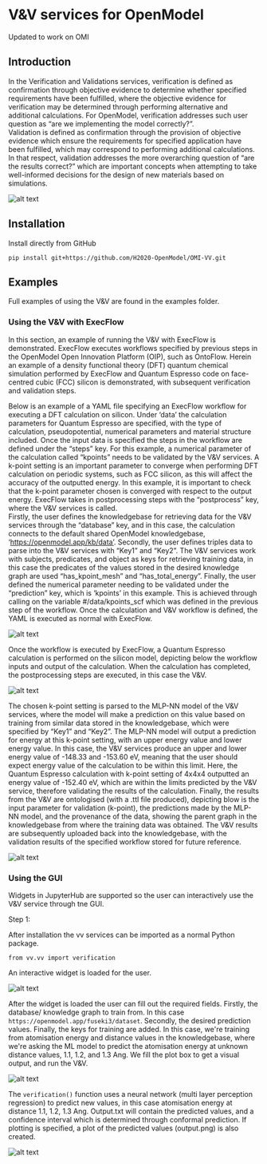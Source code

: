 # V&V services for OpenModel
 Updated to work on OMI


## Introduction 

In the Verification and Validations services, verification is defined as confirmation through objective evidence to 
determine whether specified requirements have been fulfilled, where the objective evidence for verification may be determined 
through performing alternative and additional calculations.  For OpenModel, verification addresses such user question as “are we implementing the model correctly?”.  
Validation is defined as confirmation through the provision of objective evidence which ensure the requirements for specified application have been fulfilled, 
which may correspond to performing additional calculations. In that respect, validation addresses the more overarching question of “are the results correct?” which are important concepts 
when attempting to take well-informed decisions for the design of new materials based on simulations. 

![alt text](https://github.com/H2020-OpenModel/OMI-VV/blob/main/Images/Figure1.png)

## Installation 

Install directly from GitHub

`pip install git+https://github.com/H2020-OpenModel/OMI-VV.git`

## Examples 

Full examples of using the V&V are found in the examples folder. 


### Using the V&V with ExecFlow 


In this section, an example of running the V&V with ExecFlow is demonstrated. ExecFlow executes workflows specified by previous 
steps in the OpenModel Open Innovation Platform (OIP), such as OntoFlow. Herein an example of a density functional theory (DFT) quantum chemical simulation 
performed by ExecFlow and Quantum Espresso code on face-centred cubic (FCC) silicon is demonstrated, with subsequent verification and validation steps. 

Below is an example of a YAML file specifying an ExecFlow workflow for executing a DFT calculation on silicon. Under ‘data’ the calculation 
parameters for Quantum Espresso are specified, with the type of calculation, pseudopotential, numerical parameters and material structure included. 
Once the input data is specified the steps in the workflow are defined under the “steps” key.  For this example, a numerical parameter of the calculation 
called “kpoints” needs to be validated by the V&V services. A k-point setting is an important parameter to converge when performing DFT calculation on periodic systems,
such as FCC silicon, as this will affect the accuracy of the outputted energy. In this example, it is important to check that the k-point parameter chosen is converged 
with respect to the output energy. ExecFlow takes in postprocessing steps with the “postprocess” key, where the V&V services is called.  
Firstly, the user defines the knowledgebase for retrieving data for the V&V services through the “database” key, and in this case, the calculation 
connects to the default shared OpenModel knowledgebase, ‘https://openmodel.app/kb/data’. Secondly, the user defines triples data to parse into the 
V&V services with “Key1” and “Key2”. The V&V services work with subjects, predicates, and object as keys for retrieving training data, in this case the 
predicates of the values stored in the desired knowledge graph are used “has_kpoint_mesh” and “has_total_energy”. Finally, the user defined the numerical parameter 
needing to be validated under the “prediction” key, which is ‘kpoints’ in this example. This is achieved through calling on the variable 
#/data/kpoints_scf which was defined in the previous step of the workflow. Once the calculation and V&V workflow is defined, the YAML is executed as normal with ExecFlow. 

![alt text](https://github.com/H2020-OpenModel/OMI-VV/blob/main/Images/Figure2.png)

Once the workflow is executed by ExecFlow, a Quantum Espresso calculation is performed on the silicon model, depicting below
the workflow inputs and output of the calculation. When the calculation has completed, the postprocessing steps are executed, in this case the V&V. 

![alt text](https://github.com/H2020-OpenModel/OMI-VV/blob/main/Images/Figure3.png)

The chosen k-point setting is parsed to the MLP-NN model of the V&V services, where the model will make a prediction on this value based on training 
from similar data stored in the knowledgebase, which were specified by “Key1” and “Key2”. The MLP-NN model will output a prediction 
for energy at this k-point setting, with an upper energy value and lower energy value. In this case, the V&V services produce an upper and lower energy 
value of -148.33 and -153.60 eV, meaning that the user should expect energy value of the calculation to be within this limit. Here, the Quantum Espresso 
calculation with k-point setting of 4x4x4 outputted an energy value of -152.40 eV, which are within the limits predicted by the V&V service, therefore validating 
the results of the calculation. Finally, the results from the V&V are ontologised (with a .ttl file produced), depicting blow is the input parameter for validation (k-point), 
the predictions made by the MLP-NN model, and the provenance of the data, showing the parent graph in the knowledgebase from where the training data was 
obtained. The V&V results are subsequently uploaded back into the knowledgebase, with the validation results of the specified workflow stored for future reference. 

![alt text](https://github.com/H2020-OpenModel/OMI-VV/blob/main/Images/Figure4.png)

### Using the GUI

Widgets in JupyterHub are supported so the user can interactively use the V&V service through tne GUI.

Step 1:

After installation the vv services can be imported as a normal Python package. 

`from vv.vv import verification`

An interactive widget is loaded for the user. 

![alt text](https://github.com/H2020-OpenModel/OMI-VV/blob/main/Images/Figure5.png)


After the widget is loaded the user can fill out the required fields. Firstly, the database/ knowledge graph to train from. In this case `https://openmodel.app/fuseki3/dataset`. 
Secondly, the desired prediction values. Finally, the keys for training are added. In this case, we're training from atomisation energy and distance values in the knowledgebase, where we're asking the ML 
model to predict the atomisation energy at unknown distance values, 1.1, 1.2, and 1.3 Ang. We fill the plot box to get a visual output, and run the V&V.

![alt text](https://github.com/H2020-OpenModel/OMI-VV/blob/main/Images/Figure6.png)


The `verification()` function uses a neural network (multi layer perception regression) to predict new values, in this case atomisation energy at distance 1.1, 1.2, 1.3 Ang.
Output.txt will contain the predicted values, and a confidence interval which is determined through conformal prediction. If plotting is specified, a plot of the predicted values (output.png) is also created. 


![alt text](https://github.com/H2020-OpenModel/OMI-VV/blob/main/Images/Figure7.png)
